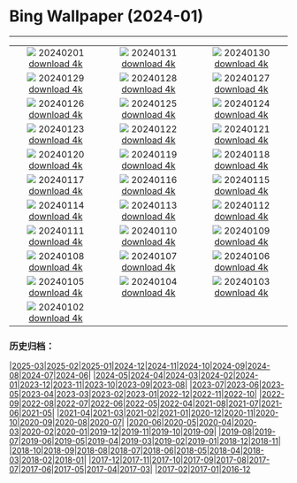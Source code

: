 # Bing Wallpaper (2024-01)
**************
| | | |
| :----: | :----: | :----: |
| ![](https://www.bing.com/th?id=OHR.HalbinselJasmund_ZH-CN2110869056_1920x1080.jpg) 20240201 [download 4k](https://www.bing.com/th?id=OHR.HalbinselJasmund_ZH-CN2110869056_UHD.jpg) | ![](https://www.bing.com/th?id=OHR.ZebraMother_ZH-CN1947314869_1920x1080.jpg) 20240131 [download 4k](https://www.bing.com/th?id=OHR.ZebraMother_ZH-CN1947314869_UHD.jpg) | ![](https://www.bing.com/th?id=OHR.AlbaceteSpain_ZH-CN1597281896_1920x1080.jpg) 20240130 [download 4k](https://www.bing.com/th?id=OHR.AlbaceteSpain_ZH-CN1597281896_UHD.jpg) |
| ![](https://www.bing.com/th?id=OHR.GollingerFalls_ZH-CN1137680822_1920x1080.jpg) 20240129 [download 4k](https://www.bing.com/th?id=OHR.GollingerFalls_ZH-CN1137680822_UHD.jpg) | ![](https://www.bing.com/th?id=OHR.ChannelOutback_ZH-CN0579687777_1920x1080.jpg) 20240128 [download 4k](https://www.bing.com/th?id=OHR.ChannelOutback_ZH-CN0579687777_UHD.jpg) | ![](https://www.bing.com/th?id=OHR.ToucanetEmpoleirado_ZH-CN8520861326_1920x1080.jpg) 20240127 [download 4k](https://www.bing.com/th?id=OHR.ToucanetEmpoleirado_ZH-CN8520861326_UHD.jpg) |
| ![](https://www.bing.com/th?id=OHR.HawkOwl_ZH-CN3401920167_1920x1080.jpg) 20240126 [download 4k](https://www.bing.com/th?id=OHR.HawkOwl_ZH-CN3401920167_UHD.jpg) | ![](https://www.bing.com/th?id=OHR.DwynwensDay_ZH-CN1768649253_1920x1080.jpg) 20240125 [download 4k](https://www.bing.com/th?id=OHR.DwynwensDay_ZH-CN1768649253_UHD.jpg) | ![](https://www.bing.com/th?id=OHR.IcelandBeach_ZH-CN1632329693_1920x1080.jpg) 20240124 [download 4k](https://www.bing.com/th?id=OHR.IcelandBeach_ZH-CN1632329693_UHD.jpg) |
| ![](https://www.bing.com/th?id=OHR.MaldivesAtolls_ZH-CN1365670653_1920x1080.jpg) 20240123 [download 4k](https://www.bing.com/th?id=OHR.MaldivesAtolls_ZH-CN1365670653_UHD.jpg) | ![](https://www.bing.com/th?id=OHR.SantaCruzSunrise_ZH-CN3074203377_1920x1080.jpg) 20240122 [download 4k](https://www.bing.com/th?id=OHR.SantaCruzSunrise_ZH-CN3074203377_UHD.jpg) | ![](https://www.bing.com/th?id=OHR.SquirrelNetherlands_ZH-CN0757138587_1920x1080.jpg) 20240121 [download 4k](https://www.bing.com/th?id=OHR.SquirrelNetherlands_ZH-CN0757138587_UHD.jpg) |
| ![](https://www.bing.com/th?id=OHR.MacaroniPenguins_ZH-CN0600867997_1920x1080.jpg) 20240120 [download 4k](https://www.bing.com/th?id=OHR.MacaroniPenguins_ZH-CN0600867997_UHD.jpg) | ![](https://www.bing.com/th?id=OHR.PlitviceWinter_ZH-CN0407572344_1920x1080.jpg) 20240119 [download 4k](https://www.bing.com/th?id=OHR.PlitviceWinter_ZH-CN0407572344_UHD.jpg) | ![](https://www.bing.com/th?id=OHR.ParisBridge_ZH-CN0173421630_1920x1080.jpg) 20240118 [download 4k](https://www.bing.com/th?id=OHR.ParisBridge_ZH-CN0173421630_UHD.jpg) |
| ![](https://www.bing.com/th?id=OHR.SleepyWolf_ZH-CN9870873990_1920x1080.jpg) 20240117 [download 4k](https://www.bing.com/th?id=OHR.SleepyWolf_ZH-CN9870873990_UHD.jpg) | ![](https://www.bing.com/th?id=OHR.LakeLouise_ZH-CN9592539152_1920x1080.jpg) 20240116 [download 4k](https://www.bing.com/th?id=OHR.LakeLouise_ZH-CN9592539152_UHD.jpg) | ![](https://www.bing.com/th?id=OHR.IceChapel_ZH-CN9189733666_1920x1080.jpg) 20240115 [download 4k](https://www.bing.com/th?id=OHR.IceChapel_ZH-CN9189733666_UHD.jpg) |
| ![](https://www.bing.com/th?id=OHR.HokkaidoSwans_ZH-CN8733312972_1920x1080.jpg) 20240114 [download 4k](https://www.bing.com/th?id=OHR.HokkaidoSwans_ZH-CN8733312972_UHD.jpg) | ![](https://www.bing.com/th?id=OHR.HanaHighway_ZH-CN8601588011_1920x1080.jpg) 20240113 [download 4k](https://www.bing.com/th?id=OHR.HanaHighway_ZH-CN8601588011_UHD.jpg) | ![](https://www.bing.com/th?id=OHR.BukhansanSeoul_ZH-CN8002920750_1920x1080.jpg) 20240112 [download 4k](https://www.bing.com/th?id=OHR.BukhansanSeoul_ZH-CN8002920750_UHD.jpg) |
| ![](https://www.bing.com/th?id=OHR.LynxSnow_ZH-CN8908082275_1920x1080.jpg) 20240111 [download 4k](https://www.bing.com/th?id=OHR.LynxSnow_ZH-CN8908082275_UHD.jpg) | ![](https://www.bing.com/th?id=OHR.MilopotamosStairs_ZH-CN8013521384_1920x1080.jpg) 20240110 [download 4k](https://www.bing.com/th?id=OHR.MilopotamosStairs_ZH-CN8013521384_UHD.jpg) | ![](https://www.bing.com/th?id=OHR.BalloonDay_ZH-CN7571792218_1920x1080.jpg) 20240109 [download 4k](https://www.bing.com/th?id=OHR.BalloonDay_ZH-CN7571792218_UHD.jpg) |
| ![](https://www.bing.com/th?id=OHR.BerninaPass_ZH-CN5776010452_1920x1080.jpg) 20240108 [download 4k](https://www.bing.com/th?id=OHR.BerninaPass_ZH-CN5776010452_UHD.jpg) | ![](https://www.bing.com/th?id=OHR.DevilsMarbles_ZH-CN4897809914_1920x1080.jpg) 20240107 [download 4k](https://www.bing.com/th?id=OHR.DevilsMarbles_ZH-CN4897809914_UHD.jpg) | ![](https://www.bing.com/th?id=OHR.CrabappleChaffinch_ZH-CN4458529756_1920x1080.jpg) 20240106 [download 4k](https://www.bing.com/th?id=OHR.CrabappleChaffinch_ZH-CN4458529756_UHD.jpg) |
| ![](https://www.bing.com/th?id=OHR.AlpsReflecting_ZH-CN4036320440_1920x1080.jpg) 20240105 [download 4k](https://www.bing.com/th?id=OHR.AlpsReflecting_ZH-CN4036320440_UHD.jpg) | ![](https://www.bing.com/th?id=OHR.GoldenGateLight_ZH-CN3874822904_1920x1080.jpg) 20240104 [download 4k](https://www.bing.com/th?id=OHR.GoldenGateLight_ZH-CN3874822904_UHD.jpg) | ![](https://www.bing.com/th?id=OHR.MinnewankaLake_ZH-CN3020982568_1920x1080.jpg) 20240103 [download 4k](https://www.bing.com/th?id=OHR.MinnewankaLake_ZH-CN3020982568_UHD.jpg) |
| ![](https://www.bing.com/th?id=OHR.MehrangarhJodhpur_ZH-CN2855490711_1920x1080.jpg) 20240102 [download 4k](https://www.bing.com/th?id=OHR.MehrangarhJodhpur_ZH-CN2855490711_UHD.jpg) |  |  |

### 历史归档：

|[2025-03](bing/2025-03/2025-03.md)|[2025-02](bing/2025-02/2025-02.md)|[2025-01](bing/2025-01/2025-01.md)|[2024-12](bing/2024-12/2024-12.md)|[2024-11](bing/2024-11/2024-11.md)|[2024-10](bing/2024-10/2024-10.md)|[2024-09](bing/2024-09/2024-09.md)|[2024-08](bing/2024-08/2024-08.md)|[2024-07](bing/2024-07/2024-07.md)|[2024-06](bing/2024-06/2024-06.md)|
|[2024-05](bing/2024-05/2024-05.md)|[2024-04](bing/2024-04/2024-04.md)|[2024-03](bing/2024-03/2024-03.md)|[2024-02](bing/2024-02/2024-02.md)|[2024-01](bing/2024-01/2024-01.md)|[2023-12](bing/2023-12/2023-12.md)|[2023-11](bing/2023-11/2023-11.md)|[2023-10](bing/2023-10/2023-10.md)|[2023-09](bing/2023-09/2023-09.md)|[2023-08](bing/2023-08/2023-08.md)|
|[2023-07](bing/2023-07/2023-07.md)|[2023-06](bing/2023-06/2023-06.md)|[2023-05](bing/2023-05/2023-05.md)|[2023-04](bing/2023-04/2023-04.md)|[2023-03](bing/2023-03/2023-03.md)|[2023-02](bing/2023-02/2023-02.md)|[2023-01](bing/2023-01/2023-01.md)|[2022-12](bing/2022-12/2022-12.md)|[2022-11](bing/2022-11/2022-11.md)|[2022-10](bing/2022-10/2022-10.md)|
|[2022-09](bing/2022-09/2022-09.md)|[2022-08](bing/2022-08/2022-08.md)|[2022-07](bing/2022-07/2022-07.md)|[2022-06](bing/2022-06/2022-06.md)|[2022-05](bing/2022-05/2022-05.md)|[2022-04](bing/2022-04/2022-04.md)|[2021-08](bing/2021-08/2021-08.md)|[2021-07](bing/2021-07/2021-07.md)|[2021-06](bing/2021-06/2021-06.md)|[2021-05](bing/2021-05/2021-05.md)|
|[2021-04](bing/2021-04/2021-04.md)|[2021-03](bing/2021-03/2021-03.md)|[2021-02](bing/2021-02/2021-02.md)|[2021-01](bing/2021-01/2021-01.md)|[2020-12](bing/2020-12/2020-12.md)|[2020-11](bing/2020-11/2020-11.md)|[2020-10](bing/2020-10/2020-10.md)|[2020-09](bing/2020-09/2020-09.md)|[2020-08](bing/2020-08/2020-08.md)|[2020-07](bing/2020-07/2020-07.md)|
|[2020-06](bing/2020-06/2020-06.md)|[2020-05](bing/2020-05/2020-05.md)|[2020-04](bing/2020-04/2020-04.md)|[2020-03](bing/2020-03/2020-03.md)|[2020-02](bing/2020-02/2020-02.md)|[2020-01](bing/2020-01/2020-01.md)|[2019-12](bing/2019-12/2019-12.md)|[2019-11](bing/2019-11/2019-11.md)|[2019-10](bing/2019-10/2019-10.md)|[2019-09](bing/2019-09/2019-09.md)|
|[2019-08](bing/2019-08/2019-08.md)|[2019-07](bing/2019-07/2019-07.md)|[2019-06](bing/2019-06/2019-06.md)|[2019-05](bing/2019-05/2019-05.md)|[2019-04](bing/2019-04/2019-04.md)|[2019-03](bing/2019-03/2019-03.md)|[2019-02](bing/2019-02/2019-02.md)|[2019-01](bing/2019-01/2019-01.md)|[2018-12](bing/2018-12/2018-12.md)|[2018-11](bing/2018-11/2018-11.md)|
|[2018-10](bing/2018-10/2018-10.md)|[2018-09](bing/2018-09/2018-09.md)|[2018-08](bing/2018-08/2018-08.md)|[2018-07](bing/2018-07/2018-07.md)|[2018-06](bing/2018-06/2018-06.md)|[2018-05](bing/2018-05/2018-05.md)|[2018-04](bing/2018-04/2018-04.md)|[2018-03](bing/2018-03/2018-03.md)|[2018-02](bing/2018-02/2018-02.md)|[2018-01](bing/2018-01/2018-01.md)|
|[2017-12](bing/2017-12/2017-12.md)|[2017-11](bing/2017-11/2017-11.md)|[2017-10](bing/2017-10/2017-10.md)|[2017-09](bing/2017-09/2017-09.md)|[2017-08](bing/2017-08/2017-08.md)|[2017-07](bing/2017-07/2017-07.md)|[2017-06](bing/2017-06/2017-06.md)|[2017-05](bing/2017-05/2017-05.md)|[2017-04](bing/2017-04/2017-04.md)|[2017-03](bing/2017-03/2017-03.md)|
|[2017-02](bing/2017-02/2017-02.md)|[2017-01](bing/2017-01/2017-01.md)|[2016-12](bing/2016-12/2016-12.md)